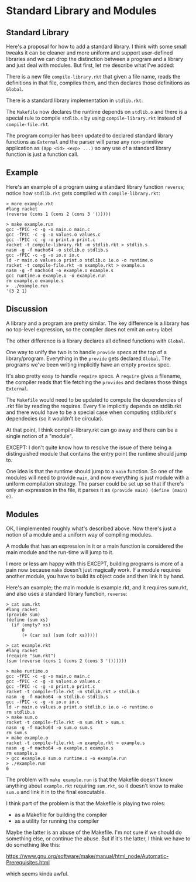 Standard Library and Modules
============================

Standard Library
----------------

Here's a proposal for how to add a standard library.  I think with
some small tweaks it can be cleaner and more uniform and support
user-defined libraries and we can drop the distinction between a
program and a library and just deal with modules.  But first, let me
describe what I've added:

There is a new file `compile-library.rkt` that given a file name,
reads the definitions in that file, compiles them, and then declares
those definitions as `Global`.

There is a standard library implementation in `stdlib.rkt`.

The `Makefile` now declares the runtime depends on `stdlib.o` and
there is a special rule to compile `stdlib.s` by using
`compile-library.rkt` instead of `compile-file.rkt`.

The program compiler has been updated to declared standard library
functions as `External` and the parser will parse any non-primitive
application as `(App <id> <exp> ...)` so any use of a standard library
function is just a function call.

Example
-------

Here's an example of a program using a standard library function
`reverse`; notice how `stdlib.rkt` gets compiled with
`compile-library.rkt`:

```
> more example.rkt
#lang racket
(reverse (cons 1 (cons 2 (cons 3 '()))))

> make example.run
gcc -fPIC -c -g -o main.o main.c
gcc -fPIC -c -g -o values.o values.c
gcc -fPIC -c -g -o print.o print.c
racket -t compile-library.rkt -m stdlib.rkt > stdlib.s
nasm -g -f macho64 -o stdlib.o stdlib.s
gcc -fPIC -c -g -o io.o io.c
ld -r main.o values.o print.o stdlib.o io.o -o runtime.o
racket -t compile-file.rkt -m example.rkt > example.s
nasm -g -f macho64 -o example.o example.s
gcc runtime.o example.o -o example.run
rm example.o example.s
>  ./example.run
'(3 2 1)
```


Discussion
----------

A library and a program are pretty similar.  The key difference is a
library has no top-level expression, so the compiler does not emit an
`entry` label.

The other difference is a library declares all defined functions with
`Global`.

One way to unify the two is to handle `provide` specs at the top of a
library/program.  Everything in the `provide` gets declared
`Global`.  The programs we've been writing implicitly have an empty
`provide` spec.

It's also pretty easy to handle `require` specs.  A `require` gives a
filename, the compiler reads that file fetching the `provides` and
declares those things `External`.

The `Makefile` would need to be updated to compute the dependencies of
.rkt file by reading the requires.  Every file implicitly depends on
stdlib.rkt and there would have to be a special case when computing
stdlib.rkt's dependecies (so it wouldn't be circular).

At that point, I think compile-library.rkt can go away and there can
be a single notion of a "module".

EXCEPT: I don't quite know how to resolve the issue of there being a
distinguished module that contains the entry point the runtime should
jump to.

One idea is that the runtime should jump to a `main` function.  So one
of the modules will need to provide `main`, and now everything is just
module with a uniform compilation strategy.  The parser could be set
up so that if there's only an expression in the file, it parses it as
`(provide main) (define (main) e)`.

Modules
-------

OK, I implemented roughly what's described above.  Now there's just a
notion of a module and a uniform way of compiling modules.

A module that has an expression in it or a main function is considered
the main module and the run-time will jump to it.

I more or less am happy with this EXCEPT, building programs is more of
a pain now because `make` doesn't just magically work.  If a module
requires another module, you have to build its object code and then
link it by hand.

Here's an example; the main module is example.rkt, and it requires
sum.rkt, and also uses a standard library function, `reverse`:

```
> cat sum.rkt
#lang racket
(provide sum)
(define (sum xs)
  (if (empty? xs)
      0
      (+ (car xs) (sum (cdr xs)))))

> cat example.rkt
#lang racket
(require "sum.rkt")
(sum (reverse (cons 1 (cons 2 (cons 3 '())))))

> make runtime.o
gcc -fPIC -c -g -o main.o main.c
gcc -fPIC -c -g -o values.o values.c
gcc -fPIC -c -g -o print.o print.c
racket -t compile-file.rkt -m stdlib.rkt > stdlib.s
nasm -g -f macho64 -o stdlib.o stdlib.s
gcc -fPIC -c -g -o io.o io.c
ld -r main.o values.o print.o stdlib.o io.o -o runtime.o
rm stdlib.s
> make sum.o
racket -t compile-file.rkt -m sum.rkt > sum.s
nasm -g -f macho64 -o sum.o sum.s
rm sum.s
> make example.o
racket -t compile-file.rkt -m example.rkt > example.s
nasm -g -f macho64 -o example.o example.s
rm example.s
> gcc example.o sum.o runtime.o -o example.run
> ./example.run
6
```

The problem with `make example.run` is that the Makefile doesn't know
anything about `example.rkt` requiring `sum.rkt`, so it doesn't know
to make `sum.o` and link it in to the final executable.

I think part of the problem is that the Makefile is playing two roles:

* as a Makefile for building the compiler
* as a utility for running the compiler

Maybe the latter is an abuse of the Makefile.  I'm not sure if we
should do something else, or continue the abuse.  But if it's the
latter, I think we have to do something like this:

https://www.gnu.org/software/make/manual/html_node/Automatic-Prerequisites.html

which seems kinda awful.




